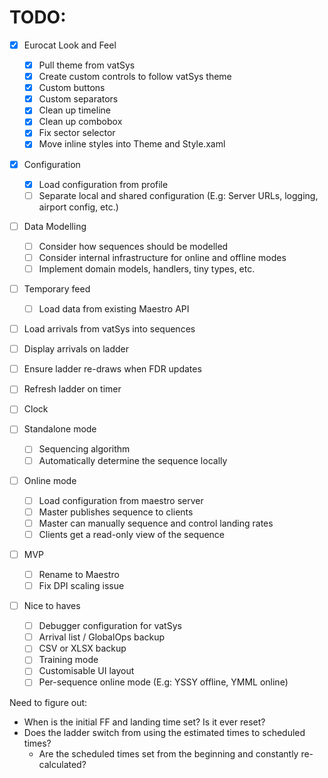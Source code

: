 # TODO:

- [X] Eurocat Look and Feel
    - [X] Pull theme from vatSys
    - [X] Create custom controls to follow vatSys theme
    - [X] Custom buttons
    - [X] Custom separators
    - [X] Clean up timeline
    - [X] Clean up combobox
    - [X] Fix sector selector
    - [X] Move inline styles into Theme and Style.xaml

- [X] Configuration
    - [X] Load configuration from profile
    - [ ] Separate local and shared configuration (E.g: Server URLs, logging, airport config, etc.)

- [ ] Data Modelling
    - [ ] Consider how sequences should be modelled
    - [ ] Consider internal infrastructure for online and offline modes
    - [ ] Implement domain models, handlers, tiny types, etc.

- [ ] Temporary feed
    - [ ] Load data from existing Maestro API

- [ ] Load arrivals from vatSys into sequences
- [ ] Display arrivals on ladder
- [ ] Ensure ladder re-draws when FDR updates
- [ ] Refresh ladder on timer
- [ ] Clock

- [ ] Standalone mode
    - [ ] Sequencing algorithm
    - [ ] Automatically determine the sequence locally

- [ ] Online mode
    - [ ] Load configuration from maestro server
    - [ ] Master publishes sequence to clients
    - [ ] Master can manually sequence and control landing rates
    - [ ] Clients get a read-only view of the sequence

- [ ] MVP
    - [ ] Rename to Maestro
    - [ ] Fix DPI scaling issue

- [ ] Nice to haves
    - [ ] Debugger configuration for vatSys
    - [ ] Arrival list / GlobalOps backup
    - [ ] CSV or XLSX backup
    - [ ] Training mode
    - [ ] Customisable UI layout
    - [ ] Per-sequence online mode (E.g: YSSY offline, YMML online)

Need to figure out:
- When is the initial FF and landing time set? Is it ever reset?
- Does the ladder switch from using the estimated times to scheduled times?
    - Are the scheduled times set from the beginning and constantly re-calculated?
    